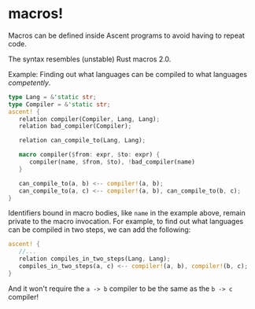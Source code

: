 # macros!

Macros can be defined inside Ascent programs to avoid having to repeat code.

The syntax resembles (unstable) Rust macros 2.0.

Example: Finding out what languages can be compiled to what languages *competently*.
```Rust
type Lang = &'static str;
type Compiler = &'static str;
ascent! {
   relation compiler(Compiler, Lang, Lang);
   relation bad_compiler(Compiler);

   relation can_compile_to(Lang, Lang);

   macro compiler($from: expr, $to: expr) {
      compiler(name, $from, $to), !bad_compiler(name)
   }

   can_compile_to(a, b) <-- compiler!(a, b);
   can_compile_to(a, c) <-- compiler!(a, b), can_compile_to(b, c);
}
```

Identifiers bound in macro bodies, like `name` in the example above, remain private to the macro invocation. For example, to find out what languages can be compiled in two steps, we can add the following:
```Rust
ascent! {
   //...
   relation compiles_in_two_steps(Lang, Lang);
   compiles_in_two_steps(a, c) <-- compiler!(a, b), compiler!(b, c);
}
```
And it won't require the `a -> b` compiler to be the same as the `b -> c` compiler!